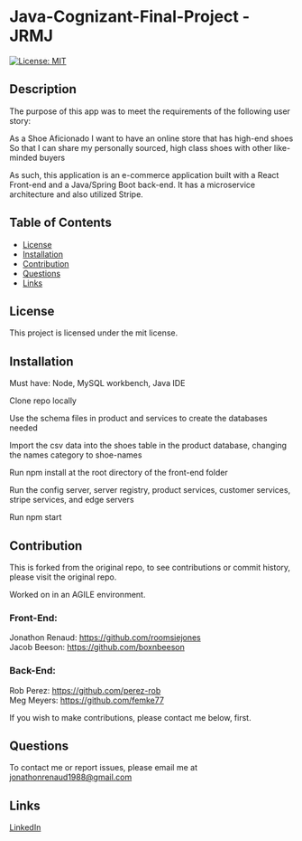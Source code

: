 # Java-Cognizant-Final-Project - JRMJ



[![License: MIT](https://img.shields.io/badge/License-MIT-yellow.svg)](https://opensource.org/licenses/MIT)
## Description

The purpose of this app was to meet the requirements of the following user story:


As a Shoe Aficionado
I want to have an online store that has high-end shoes
So that I can share my personally sourced, high class shoes with other like-minded buyers
 
As such, this application is an e-commerce application built with a React Front-end and a Java/Spring Boot back-end.  It has a microservice architecture and also utilized Stripe. 


## Table of Contents 
* [License](#license)
* [Installation](#installation)
* [Contribution](#contribution)
* [Questions](#questions)
* [Links](#links)
    
## License
This project is licensed under the mit license.

## Installation
Must have: Node, MySQL workbench, Java IDE

Clone repo locally

Use the schema files in product and services to create the databases needed

Import the csv data into the shoes table in the product database, changing the names category to shoe-names

Run npm install at the root directory of the front-end folder

Run the config server, server registry, product services, customer services, stripe services, and edge servers

Run npm start

    
## Contribution 
    
This is forked from the original repo, to see contributions or commit history, please visit the original repo. 

Worked on in an AGILE environment.

 ### Front-End:
  Jonathon Renaud: https://github.com/roomsiejones
  <br>
  Jacob Beeson: https://github.com/boxnbeeson
  ### Back-End:
  Rob Perez: https://github.com/perez-rob
  <br>
  Meg Meyers: https://github.com/femke77

If you wish to make contributions, please contact me below, first.


## Questions
To contact me or report issues, please email me at jonathonrenaud1988@gmail.com
   

## Links

[LinkedIn](https://www.linkedin.com/in/jonathon-renaud-410910aa/)
